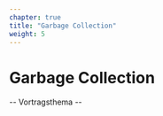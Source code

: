 ```yaml
---
chapter: true
title: "Garbage Collection"
weight: 5
---
```



# Garbage Collection

-- Vortragsthema --

